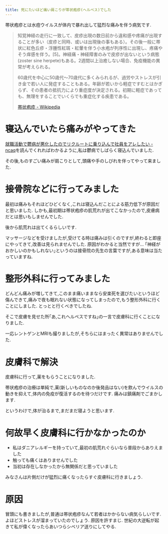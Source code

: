```yaml
---
title: 死にたいほど痛い肩こりが帯状疱疹(ヘルペス)でした
---
```


帯状疱疹とは水痘ウイルスが体内で暴れ出して猛烈な痛みを伴う病気です.

> 知覚神経の走行に一致して、皮疹出現の数日前から違和感や疼痛が出現することが多い（皮疹と同時、或いは出現後の事もある）。その後一般に帯状に紅色丘疹・浮腫性紅斑・紅暈を伴う小水疱が列序性に出現し、疼痛やそう痒感を伴う。[5]。神経痛・神経障害のみで皮疹が出ないという病態(zoster sine herpete)もある。2週間以上治癒しない場合、免疫機能の異常が考えられる。
>
> 60歳代を中心に50歳代〜70歳代に多くみられるが、過労やストレスが引き金で若い人に発症することもある。年齢が若いから軽症ですむとはかぎらず、その患者の抵抗力により重症度が決定される。初期に軽症であっても、無理をすることでいくらでも重症化する疾患である。
>
> [帯状疱疹 - Wikipedia](https://ja.wikipedia.org/wiki/%E5%B8%AF%E7%8A%B6%E7%96%B1%E7%96%B9)

# 寝込んでいたら痛みがやってきた

[就職活動で鬱病が悪化したのでリクルートに乗り込んで社員をアレしたい - ncaq](https://www.ncaq.net/2017/03/22/)を読んでくれればわかるように,私は鬱病でしばらく寝込んでいました.

その後,ものすごい痛みが肩こりとして,頭痛や手のしびれを伴ってやって来ました.

# 接骨院などに行ってみました

最初は痛みもそれほどひどくなく,これは寝込んだことによる筋力低下が原因だと思いました.
しかも,最初期は帯状疱疹の肌荒れが出てこなかったので,皮膚病だとは思いもしませんでした.

後から肌荒れは出てくるらしいです.

マッサージなどを受けましたが,受けてる時は痛みは引くのですが,終わると即座にやってきて,改善は見られませんでした.
原因がわかると当然ですが…
｢神経がおかしいのかもしれない｣というのは接骨院の先生の言葉ですが,ある意味は当たっていますね.

# 整形外科に行ってみました

どんどん痛みが増してきて,このまま痛いままなら安楽死を選びたいというほど傷んできて,痛みで夜も眠れない状態になってしまったので,もう整形外科に行くことにしました.
とっとと行くべきでしたね.

そこで皮膚を見せた所｢あ,これヘルペスですね｣の一言で皮膚科に行くことになりました.

一応レントゲンとMRIも撮りましたが,そちらにはまったく異常はありませんでした.

# 皮膚科で解決

皮膚科に行って,薬をもらうことになりました.

帯状疱疹の治療は単純で,薬(新しいものなのか後発品はない)を飲んでウイルスの動きを抑えて,体内の免疫が復活するのを待つだけです.
痛みは鎮痛剤でごまかします.

というわけで,体が治るまで,まだまだ寝ようと思います.

# 何故早く皮膚科に行かなかったのか

* 私はダニアレルギーを持っていて,最初の肌荒れぐらいなら普段からありえました
* 触っても痛くはありませんでした
* 当初は存在しなかったから無関係だと思っていました

みなさんは片側だけが猛烈に痛くなったらすぐ皮膚科に行きましょう.

# 原因

冒頭にも書きましたが,普通は帯状疱疹なんて若者はかからない病気らしいです.
よほどストレスが溜まっていたのでしょう.
原因を許すまじ.
世紀の大逆転が起きて私が偉くなったらあいつらシベリア送りにしてやる.

